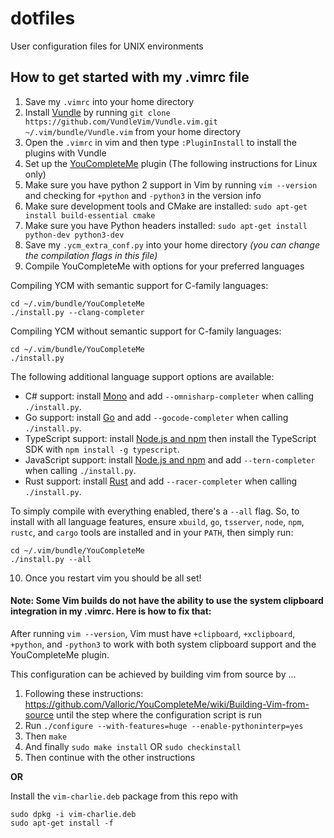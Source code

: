 # dotfiles
User configuration files for UNIX environments





## How to get started with my .vimrc file

1. Save my `.vimrc` into your home directory
2. Install [Vundle](https://github.com/VundleVim/Vundle.vim) by running `git clone https://github.com/VundleVim/Vundle.vim.git ~/.vim/bundle/Vundle.vim` from your home directory
3. Open the `.vimrc` in vim and then type `:PluginInstall` to install the plugins with Vundle
4. Set up the [YouCompleteMe](https://github.com/Valloric/YouCompleteMe) plugin (The following instructions for Linux only)
5. Make sure you have python 2 support in Vim by running `vim --version` and checking for `+python` and `-python3` in the version info
6. Make sure development tools and CMake are installed: `sudo apt-get install build-essential cmake`
7. Make sure you have Python headers installed: `sudo apt-get install python-dev python3-dev`
8. Save my `.ycm_extra_conf.py` into your home directory *(you can change the compilation flags in this file)*
9. Compile YouCompleteMe with options for your preferred languages
  
Compiling YCM with semantic support for C-family languages:
```
cd ~/.vim/bundle/YouCompleteMe
./install.py --clang-completer
```

Compiling YCM without semantic support for C-family languages:
```
cd ~/.vim/bundle/YouCompleteMe
./install.py
```

The following additional language support options are available:
- C# support: install [Mono](http://www.mono-project.com/docs/getting-started/install/linux/#debian-ubuntu-and-derivatives) and add `--omnisharp-completer` when calling `./install.py`.
- Go support: install [Go](https://golang.org/doc/install) and add `--gocode-completer` when calling `./install.py`.
- TypeScript support: install [Node.js and npm](https://docs.npmjs.com/getting-started/installing-node) then install the TypeScript SDK with `npm install -g typescript`.
- JavaScript support: install [Node.js and npm](https://docs.npmjs.com/getting-started/installing-node) and add `--tern-completer` when calling `./install.py`.
- Rust support: install [Rust](https://www.rust-lang.org/) and add `--racer-completer` when calling `./install.py`.

To simply compile with everything enabled, there's a `--all` flag. So, to install with all language features, ensure `xbuild`, `go`, `tsserver`, `node`, `npm`, `rustc`, and `cargo` tools are installed and in your `PATH`, then simply run:

```
cd ~/.vim/bundle/YouCompleteMe
./install.py --all
```
    
10. Once you restart vim you should be all set!


#### Note: Some Vim builds do not have the ability to use the system clipboard integration in my .vimrc. Here is how to fix that:

After running `vim --version`, Vim must have `+clipboard`, `+xclipboard`, `+python`, and `-python3` to work with both system clipboard support and the YouCompleteMe plugin.

This configuration can be achieved by building vim from source by ...

1. Following these instructions: https://github.com/Valloric/YouCompleteMe/wiki/Building-Vim-from-source until the step where the configuration script is run
2. Run `./configure --with-features=huge --enable-pythoninterp=yes`
3. Then `make`
4. And finally `sudo make install` OR `sudo checkinstall`
5. Then continue with the other instructions

**OR**

Install the `vim-charlie.deb` package from this repo with 
```
sudo dpkg -i vim-charlie.deb
sudo apt-get install -f
```


